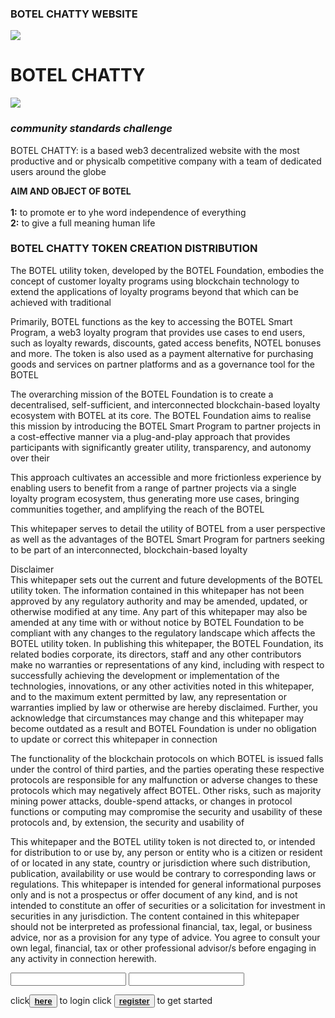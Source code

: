 <html>
 <head>
 </head>
 <body>
 <h3>BOTEL CHATTY WEBSITE</h3>
 <img src="//Facebook.logo.com">
  <h1>BOTEL CHATTY</h1>
  <img src="#">
  <h3><em><strong>community standards challenge</strong></em></h3>
   <p>BOTEL CHATTY: is a based web3 decentralized website with the most productive and or physicalb competitive company with a team of dedicated users around the globe</p>
   <p> <strong>AIM AND OBJECT OF BOTEL</strong><br><br><strong>1:</strong> to promote er to yhe word independence of everything<br><strong>2:</strong> to give a full meaning human life</p>
   <h3><strong>BOTEL CHATTY TOKEN CREATION DISTRIBUTION</strong></h3>
   <div><p>The BOTEL utility token, developed by the BOTEL Foundation, embodies the concept of customer loyalty programs using blockchain technology to extend the applications of loyalty programs beyond that which can be achieved with traditional </p>

<p>Primarily, BOTEL functions as the key to accessing the BOTEL Smart Program, a web3 loyalty program that provides use cases to end users, such as loyalty rewards, discounts, gated access benefits, NOTEL bonuses and more. The token is also used as a payment alternative for purchasing goods and services on partner platforms and as a governance tool for the BOTEL </p>

<p>The overarching mission of the BOTEL Foundation is to create a decentralised, self-sufficient, and interconnected blockchain-based loyalty ecosystem with BOTEL at its core. The BOTEL Foundation aims to realise this mission by introducing the BOTEL Smart Program to partner projects in a cost-effective manner via a plug-and-play approach that provides participants with significantly greater utility, transparency, and autonomy over their </p>

<p>This approach cultivates an accessible and more frictionless experience by enabling users to benefit from a range of partner projects via a single loyalty program ecosystem, thus generating more use cases, bringing communities together, and amplifying the reach of the BOTEL </p>

<p>This whitepaper serves to detail the utility of BOTEL from a user perspective as well as the advantages of the BOTEL Smart Program for partners seeking to be part of an interconnected, blockchain-based loyalty </p>

<p>Disclaimer<br>
This whitepaper sets out the current and future developments of the BOTEL utility token. The information contained in this whitepaper has not been approved by any regulatory authority and may be amended, updated, or otherwise modified at any time. Any part of this whitepaper may also be amended at any time with or without notice by BOTEL Foundation to be compliant with any changes to the regulatory landscape which affects the BOTEL utility token. In publishing this whitepaper, the BOTEL Foundation, its related bodies corporate, its directors, staff and any other contributors make no warranties or representations of any kind, including with respect to successfully achieving the development or implementation of the technologies, innovations, or any other activities noted in this whitepaper, and to the maximum extent permitted by law, any representation or warranties implied by law or otherwise are hereby disclaimed. Further, you acknowledge that circumstances may change and this whitepaper may become outdated as a result and BOTEL Foundation is under no obligation to update or correct this whitepaper in connection </p>

<p>The functionality of the blockchain protocols on which BOTEL is issued falls under the control of third parties, and the parties operating these respective protocols are responsible for any malfunction or adverse changes to these protocols which may negatively affect BOTEL. Other risks, such as majority mining power attacks, double-spend attacks, or changes in protocol functions or computing may compromise the security and usability of these protocols and, by extension, the security and usability of </p>

<p>This whitepaper and the BOTEL utility token is not directed to, or intended for distribution to or use by, any person or entity who is a citizen or resident of or located in any state, country or jurisdiction where such distribution, publication, availability or use would be contrary to corresponding laws or regulations. This whitepaper is intended for general informational purposes only and is not a prospectus or offer document of any kind, and is not intended to constitute an offer of securities or a solicitation for investment in securities in any jurisdiction. The content contained in this whitepaper should not be interpreted as professional financial, tax, legal, or business advice, nor as a provision for any type of advice. You agree to consult your own legal, financial, tax or other professional advisor/s before engaging in any activity in connection herewith.</p></div>
   <input >
   <input>
    <p> click<button><strong><a href="https://www.facebook.fom/id/login">here</a></strong></button> to login click <button><strong><a href="https://www.facebook.com/register">register</a></strong></button> to get started</p>
 </body>
</html>

